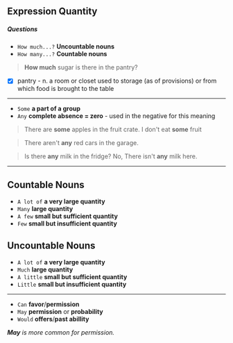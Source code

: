 Expression Quantity
-------------------

##### Questions
- `How much...?` **Uncountable nouns**
- `How many...?` **Countable nouns**

> **How much** sugar is there in the pantry?

- [x] pantry - n. a room or closet used to storage (as of provisions) or from which food is brought to the table

---

- `Some` **a part of a group**
- `Any` **complete absence = zero** - used in the negative for this meaning

> There are **some** apples in the fruit crate.
> I don't eat **some** fruit

> There aren't **any** red cars in the garage.

> Is there **any** milk in the fridge?
> No, There isn't **any** milk here.

---

Countable Nouns
---------------

- `A lot of` **a very large quantity**
- `Many` **large quantity**
- `A few` **small but sufficient quantity**
- `Few` **small but insufficient quantity**

Uncountable Nouns
-----------------

- `A lot of` **a very large quantity**
- `Much` **large quantity**
- `A little` **small but sufficient quantity**
- `Little` **small but insufficient quantity**


----

- `Can` **favor**/**permission**
- `May` **permission** or **probability**
- `Would` **offers**/**past abillity**

_**May** is more common for permission._